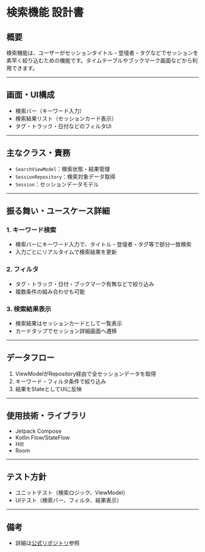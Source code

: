 # 検索機能 設計書

## 概要

検索機能は、ユーザーがセッションタイトル・登壇者・タグなどでセッションを素早く絞り込むための機能です。タイムテーブルやブックマーク画面などから利用できます。

---

## 画面・UI構成
- 検索バー（キーワード入力）
- 検索結果リスト（セッションカード表示）
- タグ・トラック・日付などのフィルタUI

---

## 主なクラス・責務
- `SearchViewModel`：検索状態・結果管理
- `SessionRepository`：検索対象データ取得
- `Session`：セッションデータモデル

---

## 振る舞い・ユースケース詳細

### 1. キーワード検索
- 検索バーにキーワード入力で、タイトル・登壇者・タグ等で部分一致検索
- 入力ごとにリアルタイムで検索結果を更新

### 2. フィルタ
- タグ・トラック・日付・ブックマーク有無などで絞り込み
- 複数条件の組み合わせも可能

### 3. 検索結果表示
- 検索結果はセッションカードとして一覧表示
- カードタップでセッション詳細画面へ遷移

---

## データフロー
1. ViewModelがRepository経由で全セッションデータを取得
2. キーワード・フィルタ条件で絞り込み
3. 結果をStateとしてUIに反映

---

## 使用技術・ライブラリ
- Jetpack Compose
- Kotlin Flow/StateFlow
- Hilt
- Room

---

## テスト方針
- ユニットテスト（検索ロジック、ViewModel）
- UIテスト（検索バー、フィルタ、結果表示）

---

## 備考
- 詳細は[公式リポジトリ](https://github.com/DroidKaigi/conference-app-2023)参照
